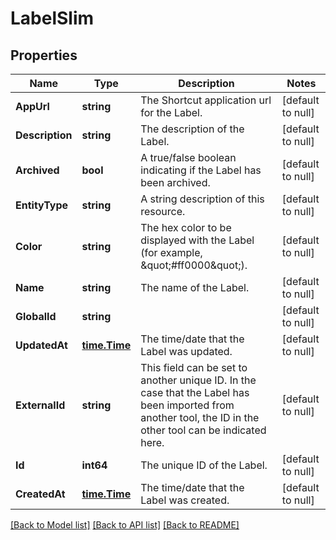 # LabelSlim

## Properties
Name | Type | Description | Notes
------------ | ------------- | ------------- | -------------
**AppUrl** | **string** | The Shortcut application url for the Label. | [default to null]
**Description** | **string** | The description of the Label. | [default to null]
**Archived** | **bool** | A true/false boolean indicating if the Label has been archived. | [default to null]
**EntityType** | **string** | A string description of this resource. | [default to null]
**Color** | **string** | The hex color to be displayed with the Label (for example, \&quot;#ff0000\&quot;). | [default to null]
**Name** | **string** | The name of the Label. | [default to null]
**GlobalId** | **string** |  | [default to null]
**UpdatedAt** | [**time.Time**](time.Time.md) | The time/date that the Label was updated. | [default to null]
**ExternalId** | **string** | This field can be set to another unique ID. In the case that the Label has been imported from another tool, the ID in the other tool can be indicated here. | [default to null]
**Id** | **int64** | The unique ID of the Label. | [default to null]
**CreatedAt** | [**time.Time**](time.Time.md) | The time/date that the Label was created. | [default to null]

[[Back to Model list]](../README.md#documentation-for-models) [[Back to API list]](../README.md#documentation-for-api-endpoints) [[Back to README]](../README.md)

